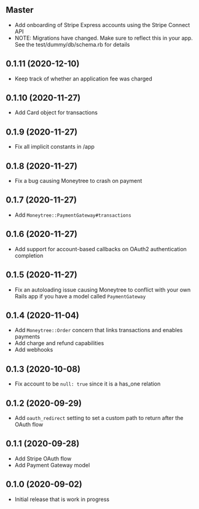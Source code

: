 ## Master

- Add onboarding of Stripe Express accounts using the Stripe Connect API
- NOTE: Migrations have changed. Make sure to reflect this in your app. See the test/dummy/db/schema.rb for details

## 0.1.11 (2020-12-10)

- Keep track of whether an application fee was charged

## 0.1.10 (2020-11-27)

- Add Card object for transactions

## 0.1.9 (2020-11-27)

- Fix all implicit constants in /app

## 0.1.8 (2020-11-27)

- Fix a bug causing Moneytree to crash on payment

## 0.1.7 (2020-11-27)

- Add `Moneytree::PaymentGateway#transactions`

## 0.1.6 (2020-11-27)

- Add support for account-based callbacks on OAuth2 authentication completion

## 0.1.5 (2020-11-27)

- Fix an autoloading issue causing Moneytree to conflict with your own Rails app if you have a model called `PaymentGateway`

## 0.1.4 (2020-11-04)

- Add `Moneytree::Order` concern that links transactions and enables payments
- Add charge and refund capabilities
- Add webhooks

## 0.1.3 (2020-10-08)

- Fix account to be `null: true` since it is a has_one relation

## 0.1.2 (2020-09-29)

- Add `oauth_redirect` setting to set a custom path to return after the OAuth flow

## 0.1.1 (2020-09-28)

- Add Stripe OAuth flow
- Add Payment Gateway model

## 0.1.0 (2020-09-02)

- Initial release that is work in progress
